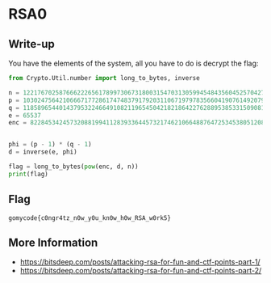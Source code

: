 # RSA0

## Write-up

You have the elements of the system, all you have to do is decrypt the flag:

```python
from Crypto.Util.number import long_to_bytes, inverse

n = 122176702587666222656178997306731800315470313059945484356045257042705559830013657538331816145529429726151793155958841047018561457555987730110440277108141326199691362293314424082813461080279740645015286947964248952299406909198742180493424343261367022537985375818956994585644741915127081479325596597482215803401
p = 10302475642106667177286174748379179203110671979783566041907614920791357491512205961496124805452935203805051483877828293835774330775237173299325065631516939
q = 11858965440143795322466491082119654504218218642276288953853315090812579942296516429157455703708355748055835417307120060031300874961948972467551321543536059
e = 65537
enc = 82284534245732088199411283933644573217462106648876472534538051208449554922640275623627019748251682853737420367193527687403800143109383509669093295038409841786348206076370148257745083193640086086082439939739160357895098771731309388812201980611136993152856237334039696515244939637462852647452379764758118498092


phi = (p - 1) * (q - 1)
d = inverse(e, phi)

flag = long_to_bytes(pow(enc, d, n))
print(flag)
```

## Flag

`gomycode{c0ngr4tz_n0w_y0u_kn0w_h0w_RSA_w0rk5}`

## More Information

- https://bitsdeep.com/posts/attacking-rsa-for-fun-and-ctf-points-part-1/
- https://bitsdeep.com/posts/attacking-rsa-for-fun-and-ctf-points-part-2/
